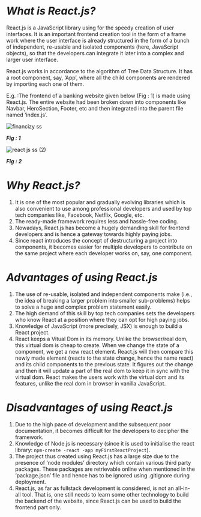 # ***What is React.js?***
React.js is a JavaScript library using for the speedy creation of user interfaces. It is an important frontend creation tool in the form of a frame work where the user interface is already structured in the form of a bunch of independent, re-usable and isolated components (here, JavaScript objects), so that the developers can integrate it later into a complex and larger user interface.

React.js works in accordance to the algorithm of Tree Data Structure. It has a root component, say, ‘App’, where all the child components are rendered by importing each one of them.

E.g. :The frontend of a banking website given below (Fig : 1) is made using React.js. The entire website had been broken down into components like Navbar, HeroSection, Footer, etc and then integrated into the parent file named ‘index.js’.

![financizy ss](https://user-images.githubusercontent.com/79986094/133939494-c746bb7d-9426-4c4a-8f0f-1de740759552.png)

***Fig : 1***

![react js ss (2)](https://user-images.githubusercontent.com/79986094/133939513-87b6ab3d-6952-492f-9b71-ba6d6d06311e.png)

***Fig : 2***

# ***Why React.js?***
  1. It is one of the most popular and gradually evolving libraries which is 	also convenient to use among professional developers and used by top 	tech companies like, Facebook, Netflix, Google, etc.
  2. The ready-made framework requires less and hassle-free coding.
  3. Nowadays, React.js has become a hugely demanding skill for frontend developers and is hence a gateway towards highly paying jobs.
  4. Since react introduces the concept of destructuring a project into components, it becomes easier for multiple developers to contribute on the same project where each developer works on, say, one component.

# ***Advantages of using React.js***
  1. The use of re-usable, isolated and independent components make (i.e., 	the idea of breaking a larger problem into smaller sub-problems) helps 	to solve a huge and complex problem statement easily.
  2. The high demand of this skill by top tech companies sets the 	developers who know React at a position where they can opt for 	high paying jobs.
  3. Knowledge of JavaScript (more precisely, JSX) is  enough to build a 	React project.
  4. React keeps a Vitual Dom in its memory. Unlike the browser/real dom, 	this virtual dom is cheap to create. When we change the state of a 	component, we get a new react element. React.js will then compare this 	newly made element (reacts to the state change, hence the name react) 	and its child components to the previous state. It figures out the change 	and then it will update a part of the real dom to keep it in sync with the 	virtual dom. React makes the users work with the virtual dom and its 	features, unlike the real dom in browser in vanilla JavaScript.

# ***Disadvantages of using React.js***
  1. Due to the high pace of development and the subsequent poor 	documentation, it becomes difficult for the developers to decipher the 	framework.
  2. Knowledge of Node.js is necessary (since it is used to initialise the 	react library:  `npm-create -react -app myFirstReactProject`).
  3. The project thus created using React.js has a large size due to the    	presence of ‘node modules’ directory which contain various third party 	packages. These packages are retrievable online when mentioned in 	the ‘package.json’ file and hence has to be ignored using .gitignore 	during deployment.
  4. React.js, as far as fullstack development is considered, is not an all-in-	all tool.  That is, one still needs to learn some other technology to build 	the backend of the website, since React.js can be used to build the 	frontend part only.
